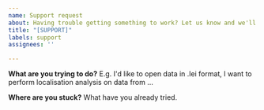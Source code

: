 ```yaml
---
name: Support request
about: Having trouble getting something to work? Let us know and we'll try and help. Support is also available by emailing support@python-microscopy.org, choose this option if you would like the question and answer to be publicly searchable.
title: "[SUPPORT]"
labels: support
assignees: ''

---
```


**What are you trying to do?**
E.g. I'd like to open data in .lei format, I want to perform
localisation analysis on data from ... 

**Where are you stuck?**
What have you already tried.



